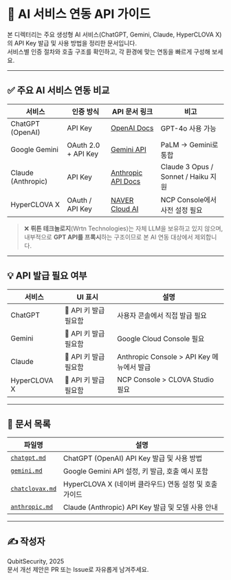 # 🤖 AI 서비스 연동 API 가이드

본 디렉터리는 주요 생성형 AI 서비스(ChatGPT, Gemini, Claude, HyperCLOVA X)의 API Key 발급 및 사용 방법을 정리한 문서입니다.  
서비스별 인증 절차와 호출 구조를 확인하고, 각 환경에 맞는 연동을 빠르게 구성해 보세요.

---

## ✅ 주요 AI 서비스 연동 비교

| 서비스              | 인증 방식               | API 문서 링크                                                            | 비고                              |
|----------------------|--------------------------|------------------------------------------------------------------------|-----------------------------------|
| ChatGPT (OpenAI)     | API Key                 | [OpenAI Docs](https://platform.openai.com/docs)                        | GPT-4o 사용 가능                  |
| Google Gemini        | OAuth 2.0 + API Key     | [Gemini API](https://ai.google.dev/)                                   | PaLM → Gemini로 통합              |
| Claude (Anthropic)   | API Key                 | [Anthropic API Docs](https://docs.anthropic.com/)                      | Claude 3 Opus / Sonnet / Haiku 지원 |
| HyperCLOVA X         | OAuth / API Key         | [NAVER Cloud AI](https://guide.ncloud-docs.com/)                       | NCP Console에서 사전 설정 필요    |


> ❌ **뤼튼 테크놀로지**(Wrtn Technologies)는 자체 LLM을 보유하고 있지 않으며,
> 내부적으로 **GPT API를 프록시**하는 구조이므로 본 AI 연동 대상에서 제외합니다.

---

## 💡 API 발급 필요 여부

| 서비스           | UI 표시               | 설명                                     |
|------------------|------------------------|------------------------------------------|
| ChatGPT          | 🔲 API 키 발급 필요함     | 사용자 콘솔에서 직접 발급 필요               |
| Gemini           | 🔲 API 키 발급 필요함     | Google Cloud Console 필요                  |
| Claude           | 🔲 API 키 발급 필요함     | Anthropic Console > API Key 메뉴에서 발급   |
| HyperCLOVA X     | 🔲 API 키 발급 필요함     | NCP Console > CLOVA Studio 필요            |


---

## 📁 문서 목록

| 파일명           | 설명                                                   |
|------------------|--------------------------------------------------------|
| [`chatgpt.md`](./vendors/chatgpt.md)  | ChatGPT (OpenAI) API Key 발급 및 사용 방법             |
| [`gemini.md`](./vendors/gemini.md)      | Google Gemini API 설정, 키 발급, 호출 예시 포함        |
| [`chatclovax.md`](./vendors/chatclovax.md)  | HyperCLOVA X (네이버 클라우드) 연동 설정 및 호출 가이드 |
| [`anthropic.md`](./vendors/anthropic.md)   | Claude (Anthropic) API Key 발급 및 모델 사용 안내       |

---

## ✍️ 작성자

QubitSecurity, 2025  
문서 개선 제안은 PR 또는 Issue로 자유롭게 남겨주세요.
